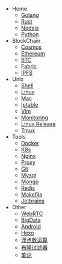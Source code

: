 - Home
    * [Golang](guides/golang.md)
    * [Rust](guides/rust.md)
    * [Nodejs](guides/nodejs.md)
    * [Python](guides/python.md)
- BlockChain
    * [Cosmos](blockchain/cosmos/README.md)
    * [Ethereum](blockchain/eth/README.md)
    * [BTC](blockchain/btc/README.md)
    * [Fabric](blockchain/fabric/README.md)
    * [IPFS](blockchain/ipfs/README.md)
- Unix
    * [Shell](unix/shell.md)
    * [Linux](unix/linux.md)
    * [Mac](unix/macos.md)
    * [Iptable](unix/iptable.md)
    * [Vim](unix/vim.md)
    * [Monitoring](unix/monitoring.md)
    * [Linux Release](unix/release.md)
    * [Tmux](unix/tmux.md)
- Tools
    * [Docker](tools/docker/README.md)
    * [K8s](tools/k8s/README.md)
    * [Nginx](tools/nginx/README.md)
    * [Proxy](tools/proxy/README.md)
    * [Git](tools/git.md)
    * [Mysql](tools/mysql.md)
    * [Mongo](tools/mongodb.md)
    * [Redis](tools/redis.md)
    * [Makefile](tools/makefile.md)
    * [Jetbrains](tools/jetbrains/README.md)
- Other
    * [WebRTC](other/webrtc.md)
    * [BigData](other/bigdata.md)
    * [Android](other/android/README.md)
    * [Hexo](other/hexo.md)
    * [浮点数运算](learn/float.md)
    * [布隆过滤器](learn/bloom-filter.md)
    * [笔记](learn/notes.md)
